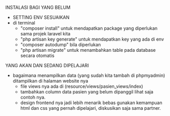 INSTALASI BAGI YANG BELUM

-   SETTING ENV SESUAIKAN
-   di terminal
    -   "composer install" untuk mendapatkan package yang diperlukan sama projek laravel kita
    -   "php artisan key generate" untuk mendapatkan key yang ada di env
    -   "composer autodump" bila diperlukan
    -   "php artisan migrate" untuk menambahkan table pada database secara otomatis

YANG AKAN DAN SEDANG DIPELAJARI

-   bagaimana menampilkan data (yang sudah kita tambah di phpmyadmin) ditampilkan di halaman website nya
    -   file views nya ada di (resource/views/pasien_views/index)
    -   tambahkan column data pasien yang belum dipanggil lihat saja contoh nya.
    -   design frontend nya jadi lebih menarik bebas gunakan kemampuan html dan css yang pernah dipelajari, diskusikan saja sama partner.
